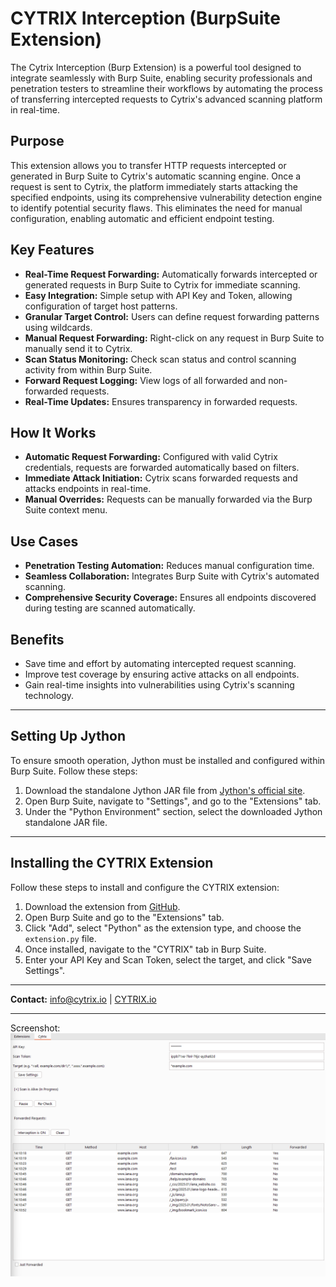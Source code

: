 <!DOCTYPE html>
<html lang="en">
<head>
    <meta charset="UTF-8">
    <meta name="viewport" content="width=device-width, initial-scale=1.0">
    <title>CYTRIX Interception BurpSuite Extension</title>
</head>
<body>
    <h1>CYTRIX Interception (BurpSuite Extension)</h1>
    <p>The Cytrix Interception (Burp Extension) is a powerful tool designed to integrate seamlessly with Burp Suite, enabling security professionals and penetration testers to streamline their workflows by automating the process of transferring intercepted requests to Cytrix's advanced scanning platform in real-time.</p>
    <h2>Purpose</h2>
    <p>This extension allows you to transfer HTTP requests intercepted or generated in Burp Suite to Cytrix's automatic scanning engine. Once a request is sent to Cytrix, the platform immediately starts attacking the specified endpoints, using its comprehensive vulnerability detection engine to identify potential security flaws. This eliminates the need for manual configuration, enabling automatic and efficient endpoint testing.</p>
    <h2>Key Features</h2>
    <ul>
        <li><strong>Real-Time Request Forwarding:</strong> Automatically forwards intercepted or generated requests in Burp Suite to Cytrix for immediate scanning.</li>
        <li><strong>Easy Integration:</strong> Simple setup with API Key and Token, allowing configuration of target host patterns.</li>
        <li><strong>Granular Target Control:</strong> Users can define request forwarding patterns using wildcards.</li>
        <li><strong>Manual Request Forwarding:</strong> Right-click on any request in Burp Suite to manually send it to Cytrix.</li>
        <li><strong>Scan Status Monitoring:</strong> Check scan status and control scanning activity from within Burp Suite.</li>
        <li><strong>Forward Request Logging:</strong> View logs of all forwarded and non-forwarded requests.</li>
        <li><strong>Real-Time Updates:</strong> Ensures transparency in forwarded requests.</li>
    </ul>
    <h2>How It Works</h2>
    <ul>
        <li><strong>Automatic Request Forwarding:</strong> Configured with valid Cytrix credentials, requests are forwarded automatically based on filters.</li>
        <li><strong>Immediate Attack Initiation:</strong> Cytrix scans forwarded requests and attacks endpoints in real-time.</li>
        <li><strong>Manual Overrides:</strong> Requests can be manually forwarded via the Burp Suite context menu.</li>
    </ul>
    <h2>Use Cases</h2>
    <ul>
        <li><strong>Penetration Testing Automation:</strong> Reduces manual configuration time.</li>
        <li><strong>Seamless Collaboration:</strong> Integrates Burp Suite with Cytrix's automated scanning.</li>
        <li><strong>Comprehensive Security Coverage:</strong> Ensures all endpoints discovered during testing are scanned automatically.</li>
    </ul>
    <h2>Benefits</h2>
    <ul>
        <li>Save time and effort by automating intercepted request scanning.</li>
        <li>Improve test coverage by ensuring active attacks on all endpoints.</li>
        <li>Gain real-time insights into vulnerabilities using Cytrix's scanning technology.</li>
    </ul>
    <hr>
    <h2>Setting Up Jython</h2>
    <p>To ensure smooth operation, Jython must be installed and configured within Burp Suite. Follow these steps:</p>
    <ol>
        <li>Download the standalone Jython JAR file from <a href="https://www.jython.org/download.html" target="_blank">Jython's official site</a>.</li>
        <li>Open Burp Suite, navigate to "Settings", and go to the "Extensions" tab.</li>
        <li>Under the "Python Environment" section, select the downloaded Jython standalone JAR file.</li>
    </ol>
    <hr>
    <h2>Installing the CYTRIX Extension</h2>
    <p>Follow these steps to install and configure the CYTRIX extension:</p>
    <ol>
        <li>Download the extension from <a href="https://github.com/Cytrixio/Cytrix-BurpSuite-Extension" target="_blank">GitHub</a>.</li>
        <li>Open Burp Suite and go to the "Extensions" tab.</li>
        <li>Click "Add", select "Python" as the extension type, and choose the <code>extension.py</code> file.</li>
        <li>Once installed, navigate to the "CYTRIX" tab in Burp Suite.</li>
        <li>Enter your API Key and Scan Token, select the target, and click "Save Settings".</li>
    </ol>
    <hr>
    <p><strong>Contact:</strong> <a href="mailto:info@cytrix.io">info@cytrix.io</a> | <a href="https://cytrix.io" target="_blank">CYTRIX.io</a></p>
    <hr>
</body>
</html>

Screenshot:
![img.png](img.png)
